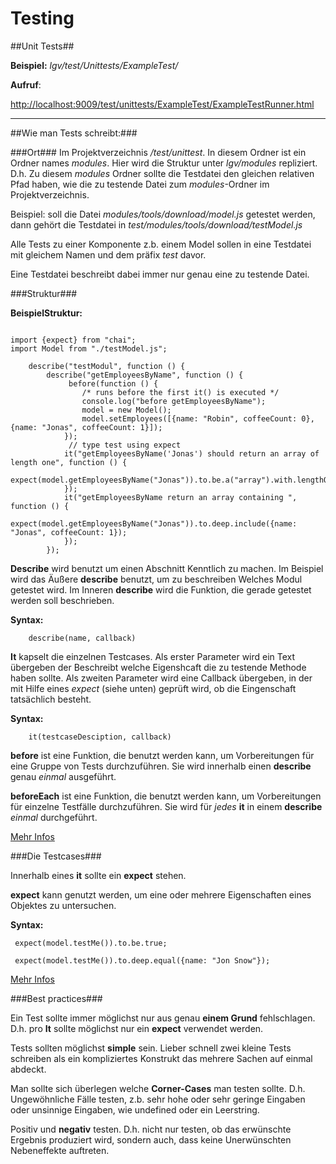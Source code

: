 # Testing #

##Unit Tests##

**Beispiel:**
*lgv/test/Unittests/ExampleTest/*

**Aufruf**:

[http://localhost:9009/test/unittests/ExampleTest/ExampleTestRunner.html](http://localhost:9009/test/unittests/ExampleTest/ExampleTestRunner.html)
*******************************************************************************

##Wie man Tests schreibt:###

###Ort###
Im Projektverzeichnis */test/unittest*.
In diesem Ordner ist ein Ordner names *modules*.
Hier wird die Struktur unter *lgv/modules* repliziert.
D.h. Zu diesem *modules* Ordner sollte die Testdatei den gleichen relativen Pfad haben, wie die zu testende Datei zum *modules*-Ordner im Projektverzeichnis.

Beispiel:
soll die Datei *modules/tools/download/model.js* getestet werden, dann gehört die Testdatei in *test/modules/tools/download/testModel.js*

Alle Tests zu einer Komponente z.b. einem Model sollen in eine Testdatei mit gleichem Namen und dem präfix *test* davor.

Eine Testdatei beschreibt dabei immer nur genau eine zu testende Datei.


###Struktur###

**BeispielStruktur:**
```

import {expect} from "chai";
import Model from "./testModel.js";

    describe("testModul", function () {
        describe("getEmployeesByName", function () {
             before(function () {
                /* runs before the first it() is executed */
                console.log("before getEmployeesByName");
                model = new Model();
                model.setEmployees([{name: "Robin", coffeeCount: 0}, {name: "Jonas", coffeeCount: 1}]);
            });
             // type test using expect
            it("getEmployeesByName('Jonas') should return an array of length one", function () {
                expect(model.getEmployeesByName("Jonas")).to.be.a("array").with.lengthOf(1);
            });
            it("getEmployeesByName return an array containing ", function () {
                expect(model.getEmployeesByName("Jonas")).to.deep.include({name: "Jonas", coffeeCount: 1});
            });
        });

```


**Describe** wird benutzt um einen Abschnitt Kenntlich zu machen.
Im Beispiel wird das Äußere **describe** benutzt, um zu beschreiben Welches Modul getestet wird.
Im Inneren **describe** wird die Funktion, die gerade getestet werden soll beschrieben.

**Syntax:**
```
    describe(name, callback)
```


**It** kapselt die einzelnen Testcases. Als erster Parameter wird ein Text übergeben der Beschreibt welche Eigenshcaft die zu testende Methode haben sollte.
Als zweiten Parameter wird eine Callback übergeben, in der mit Hilfe eines *expect* (siehe unten) geprüft wird, ob die Eingenschaft tatsächlich besteht.

**Syntax:**
```
    it(testcaseDesciption, callback)
```

**before** ist eine Funktion, die benutzt werden kann, um Vorbereitungen für eine Gruppe von Tests durchzuführen. Sie wird innerhalb einen **describe** genau *einmal* ausgeführt.

**beforeEach** ist eine Funktion, die benutzt werden kann, um Vorbereitungen für einzelne Testfälle durchzuführen. Sie wird für *jedes* **it** in einem **describe** *einmal* durchgeführt.

[Mehr Infos](https://mochajs.org/)

###Die Testcases###

Innerhalb eines **it** sollte ein **expect** stehen.

**expect** kann genutzt werden, um eine oder mehrere Eigenschaften eines Objektes zu untersuchen.

**Syntax:**
```
 expect(model.testMe()).to.be.true;

 expect(model.testMe()).to.deep.equal({name: "Jon Snow"});
```

[Mehr Infos](http://chaijs.com/api/bdd/)


###Best practices###

Ein Test sollte immer möglichst nur aus genau **einem Grund** fehlschlagen.
D.h. pro **It** sollte möglichst nur ein **expect** verwendet werden.

Tests sollten möglichst **simple** sein. Lieber schnell zwei kleine Tests schreiben als ein kompliziertes Konstrukt das mehrere Sachen auf einmal abdeckt.

Man sollte sich überlegen welche **Corner-Cases** man testen sollte.
D.h. Ungewöhnliche Fälle testen, z.b. sehr hohe oder sehr geringe Eingaben oder unsinnige Eingaben, wie undefined oder ein Leerstring.

Positiv und **negativ** testen.
D.h. nicht nur testen, ob das erwünschte Ergebnis produziert wird, sondern auch, dass keine Unerwünschten Nebeneffekte auftreten.

